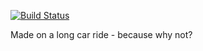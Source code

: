 [![Build Status](http://192.99.42.178:8080/buildStatus/icon?job=Breakout)](http://192.99.42.178:8080/job/Breakout)

Made on a long car ride - because why not?
